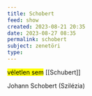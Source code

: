```yaml
---
title: Schobert
feed: show
created: 2023-08-21 20:35
date: 2023-08-27 08:35
permalink: schobert
subject: zenetöri
type: 
---
```


<mark>véletlen sem</mark> [[Schubert]]

Johann Schobert (Szilézia)